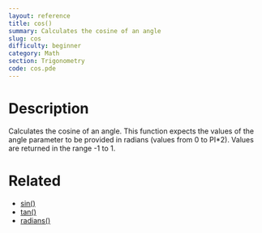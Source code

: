 ```yaml
---
layout: reference
title: cos()
summary: Calculates the cosine of an angle
slug: cos
difficulty: beginner
category: Math
section: Trigonometry
code: cos.pde
---
```


# Description

Calculates the cosine of an angle. This function expects the values of the angle parameter to be provided in radians (values from 0 to PI*2). Values are returned in the range -1 to 1.
# Related

- [sin()](sin.html)
- [tan()](tan.html)
- [radians()](radians.html)
